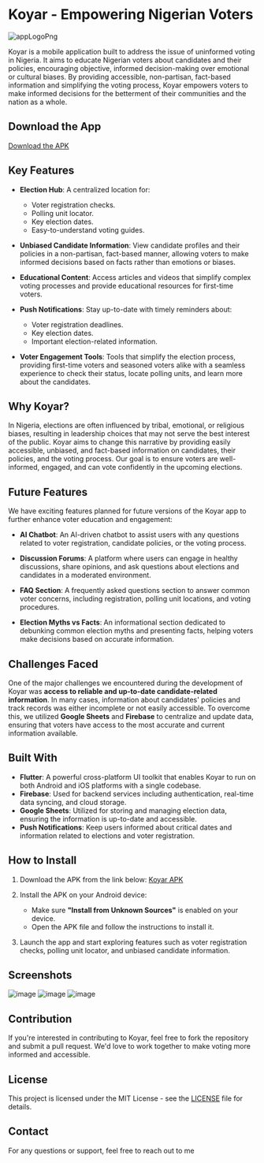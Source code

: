 # Koyar - Empowering Nigerian Voters
  ![appLogoPng](https://github.com/user-attachments/assets/a9966eef-df48-4a6c-b728-28f6b1b09cbe)

Koyar is a mobile application built to address the issue of uninformed voting in Nigeria. It aims to educate Nigerian voters about candidates and their policies, encouraging objective, informed decision-making over emotional or cultural biases. By providing accessible, non-partisan, fact-based information and simplifying the voting process, Koyar empowers voters to make informed decisions for the betterment of their communities and the nation as a whole.

## Download the App

[Download the APK](https://drive.google.com/file/d/1ZqFuEQ-LF7GPSRbF_Yb4W3MYEZ97iNrQ/view?usp=sharing)

## Key Features

- **Election Hub**: A centralized location for:
  - Voter registration checks.
  - Polling unit locator.
  - Key election dates.
  - Easy-to-understand voting guides.
  
- **Unbiased Candidate Information**: View candidate profiles and their policies in a non-partisan, fact-based manner, allowing voters to make informed decisions based on facts rather than emotions or biases.

- **Educational Content**: Access articles and videos that simplify complex voting processes and provide educational resources for first-time voters.

- **Push Notifications**: Stay up-to-date with timely reminders about:
  - Voter registration deadlines.
  - Key election dates.
  - Important election-related information.

- **Voter Engagement Tools**: Tools that simplify the election process, providing first-time voters and seasoned voters alike with a seamless experience to check their status, locate polling units, and learn more about the candidates.

## Why Koyar?

In Nigeria, elections are often influenced by tribal, emotional, or religious biases, resulting in leadership choices that may not serve the best interest of the public. Koyar aims to change this narrative by providing easily accessible, unbiased, and fact-based information on candidates, their policies, and the voting process. Our goal is to ensure voters are well-informed, engaged, and can vote confidently in the upcoming elections.

## Future Features

We have exciting features planned for future versions of the Koyar app to further enhance voter education and engagement:

- **AI Chatbot**: An AI-driven chatbot to assist users with any questions related to voter registration, candidate policies, or the voting process.
  
- **Discussion Forums**: A platform where users can engage in healthy discussions, share opinions, and ask questions about elections and candidates in a moderated environment.
  
- **FAQ Section**: A frequently asked questions section to answer common voter concerns, including registration, polling unit locations, and voting procedures.

- **Election Myths vs Facts**: An informational section dedicated to debunking common election myths and presenting facts, helping voters make decisions based on accurate information.

## Challenges Faced

One of the major challenges we encountered during the development of Koyar was **access to reliable and up-to-date candidate-related information**. In many cases, information about candidates' policies and track records was either incomplete or not easily accessible. To overcome this, we utilized **Google Sheets** and **Firebase** to centralize and update data, ensuring that voters have access to the most accurate and current information available.

## Built With

- **Flutter**: A powerful cross-platform UI toolkit that enables Koyar to run on both Android and iOS platforms with a single codebase.
- **Firebase**: Used for backend services including authentication, real-time data syncing, and cloud storage.
- **Google Sheets**: Utilized for storing and managing election data, ensuring the information is up-to-date and accessible.
- **Push Notifications**: Keep users informed about critical dates and information related to elections and voter registration.

## How to Install

1. Download the APK from the link below:
   [Koyar APK](https://drive.google.com/file/d/1ZqFuEQ-LF7GPSRbF_Yb4W3MYEZ97iNrQ/view?usp=sharing)
   
2. Install the APK on your Android device:
   - Make sure **"Install from Unknown Sources"** is enabled on your device.
   - Open the APK file and follow the instructions to install it.

3. Launch the app and start exploring features such as voter registration checks, polling unit locator, and unbiased candidate information.

## Screenshots
![image](https://github.com/user-attachments/assets/b836115e-4a5f-4f43-b4a8-c956aec3e862)
![image](https://github.com/user-attachments/assets/662c372b-5eb5-4c12-9394-1161103fcc6c)
![image](https://github.com/user-attachments/assets/76e36366-d430-405e-8dd5-aa4446853af0)

 
## Contribution

If you're interested in contributing to Koyar, feel free to fork the repository and submit a pull request. We'd love to work together to make voting more informed and accessible.

## License

This project is licensed under the MIT License - see the [LICENSE](LICENSE) file for details.

## Contact

For any questions or support, feel free to reach out to me
 
